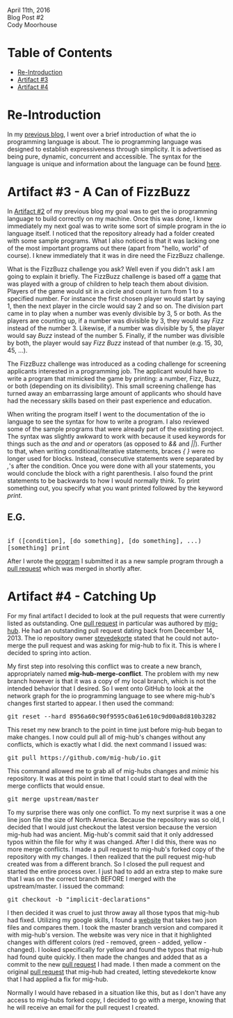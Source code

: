 April 11th, 2016 <br>
Blog Post #2 <br>
Cody Moorhouse <br>

Table of Contents
=================
 - [Re-Introduction](#re-introduction)
 - [Artifact #3](#artifact-3---a-can-of-fizzbuzz)
 - [Artifact #4](#artifact-4---catching-up)

Re-Introduction
===============

In my [previous blog](/blog1.md#introduction), I went over a brief
introduction of what the io programming language is about. The io programming
language was designed to establish expressiveness through simplicity. It is
advertised as being pure, dynamic, concurrent and accessible. The syntax for
the language is unique and information about the language can be found
[here](http://iolanguage.org/).

Artifact #3 - A Can of FizzBuzz
===============================
In [Artifact #2](/blog1.md#artifact-2---resuming-the-adventure) of my previous
blog my goal was to get the io programming language to build correctly on my
machine. Once this was done, I knew immediately my next goal was to write some
sort of simple program in the io language itself. I noticed that the
repository already had a folder created with some sample programs. What I also
noticed is that it was lacking one of the most important programs out there
(apart from "hello, world" of course). I knew immediately that it was in dire
need the FizzBuzz challenge.

What is the FizzBuzz challenge you ask? Well even if you didn't ask I am going
to explain it briefly. The FizzBuzz challenge is based off a
[game](https://en.wikipedia.org/wiki/Fizz_buzz) that was played with a group
of children to help teach them about division. Players of the game would
sit in a circle and count in turn from 1 to a specified number. For instance
the first chosen player would start by saying 1, then the next player in the
circle would say 2 and so on. The division part came in to play when a number 
was evenly divisible by 3, 5 or both. As the players are counting up, if a
number was divisible by 3, they would say <i>Fizz</i> instead of the number 3.
Likewise, if a number was divisible by 5, the player would say <i>Buzz</i>
instead of the number 5. Finally, if the number was divisible by both, the
player would say <i>Fizz Buzz</i> instead of that number (e.g. 15, 30, 45,
...).

The FizzBuzz challenge was introduced as a coding challenge for screening
applicants interested in a programming job. The applicant would have to write
a program that mimicked the game by printing: a number, Fizz, Buzz, or both
(depending on its divisibility). This small screening challenge has turned
away an embarrassing large amount of applicants who should have had the
necessary skills based on their past experience and education.

When writing the program itself I went to the documentation of the io
language to see the syntax for how to write a program. I also reviewed some of
the sample programs that were already part of the existing project. The syntax
was slightly awkward to work with because it used keywords for things such as
the <i>and</i> and <i>or</i> operators (as opposed to <i>&&</i> and
<i>||</i>). Further to that, when writing conditional/iterative statements,
braces <i>{ }</i> were no longer used for blocks. Instead, consecutive
statements were separated by <i>,</i>'s after the condition. Once you were
done with all your statements, you would conclude the block with a right
parenthesis. I also found the print statements to be backwards to how I would
normally think. To print something out, you specify what you want printed
followed by the keyword <i>print</i>.

E.G.
----
<pre> 
if ([condition], [do something], [do something], ...) 
[something] print
</pre>

After I wrote the [program](/samples/misc/FizzBuzz.io) I submitted it as a new
sample program through a [pull
request](https://github.com/stevedekorte/io/pull/330) which was merged in
shortly after.

Artifact #4 - Catching Up
=========================
For my final artifact I decided to look at the pull requests that were
currently listed as outstanding. One [pull
request](https://github.com/stevedekorte/io/pull/262) in particular was
authored by [mig-hub](https://github.com/mig-hub). He had an outstanding pull
request dating back from December 14, 2013. The io repository owner
[stevedekorte](https://github.com/stevedekorte) stated that he could not
auto-merge the pull request and was asking for mig-hub to fix it. This is
where I decided to spring into action.

My first step into resolving this conflict was to create a new branch,
appropriately named <b>mig-hub-merge-conflict</b>. The problem with my new
branch however is that it was a copy of my local branch, which is not the
intended behavior that I desired. So I went onto GitHub to look at the
network graph for the io programming language to see where mig-hub's changes
first started to appear. I then used the command:

<pre>git reset --hard 8956a60c90f9595c0a61e610c9d00a8d810b3282</pre>

This reset my new branch to the point in time just before mig-hub began to
make changes. I now could pull all of mig-hub's changes without any conflicts,
which is exactly what I did. the next command I issued was:

<pre>git pull https://github.com/mig-hub/io.git</pre>

This command allowed me to grab all of mig-hubs changes and <i>mimic</i> his
repository. It was at this point in time that I could start to deal with the
merge conflicts that would ensue. 

<pre>git merge upstream/master</pre>

To my surprise there was only one conflict. To my next surprise it was a one
line json file the size of North America. Because the repository was so old, I
decided that I would just checkout the latest version because the version
mig-hub had was ancient. Mig-hub's commit said that it only addressed typos
within the file for why it was changed. After I did this, there was no more
merge conflicts. I made a pull request to mig-hub's forked copy of the
repository with my changes. I then realized that the pull request mig-hub
created was from a different branch. So I closed the pull request and started
the entire process over. I just had to add an extra step to make sure that I
was on the correct branch BEFORE I merged with the upstream/master. I issued
the command:

<pre>git checkout -b "implicit-declarations"</pre> 

I then decided it was cruel to just throw away all those typos that mig-hub
had fixed. Utilizing my google skills, I found a
[website](http://tlrobinson.net/projects/javascript-fun/jsondiff/) that takes
two json files and compares them. I took the master branch version and
compared it with mig-hub's version. The website was very nice in that it
highlighted changes with different colors (red - removed, green - added,
yellow - changed). I looked specifically for yellow and found the typos that
mig-hub had found quite quickly. I then made the changes and added that as a
commit to the new [pull request](https://github.com/mig-hub/io/pull/2) I had
made. I then made a comment on the original [pull
request](https://github.com/stevedekorte/io/pull/262) that mig-hub had
created, letting stevedekorte know that I had applied a fix for
mig-hub. 

Normally I would have rebased in a situation like this, but as I
don't have any access to mig-hubs forked copy, I decided to go with a merge,
knowing that he will receive an email for the pull request I created.
